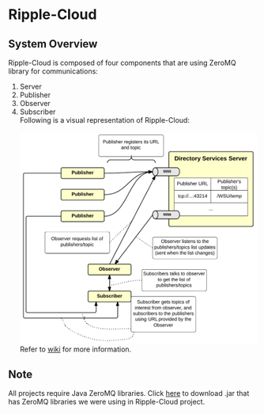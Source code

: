 Ripple-Cloud
============
System Overview
---------------
Ripple-Cloud is composed of four components that are using ZeroMQ library for communications:<br>
1. Server<br>
2. Publisher<br>
3. Observer<br>
4. Subscriber<br>
Following is a visual representation of Ripple-Cloud:<br><br>
![alt text](https://github.com/ProjectRipple/Ripple-Cloud/raw/master/misc/RippleCloudOverview.png "Ripple-Cloud")
Refer to [wiki](https://github.com/ProjectRipple/Ripple-Cloud/wiki "Ripple-Cloud wiki") for more information.

Note
----
All projects require Java ZeroMQ libraries. Click [here](https://github.com/ProjectRipple/Ripple-Cloud/blob/master/misc/jeromq-0.3.0-SNAPSHOT.jar?raw=true "ZeroMQ java libraries") to download .jar that has ZeroMQ libraries we were using in Ripple-Cloud project.
